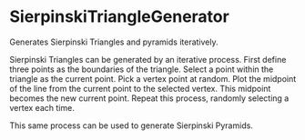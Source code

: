 # SierpinskiTriangleGenerator
Generates Sierpinski Triangles and pyramids iteratively.

Sierpinski Triangles can be generated by an iterative process. First define three points as the boundaries of the triangle. Select a point within the triangle as the current point. Pick a vertex point at random. Plot the midpoint of the line from the current point to the selected vertex. This midpoint becomes the new current point. Repeat this process, randomly selecting a vertex each time.

This same process can be used to generate Sierpinski Pyramids.
